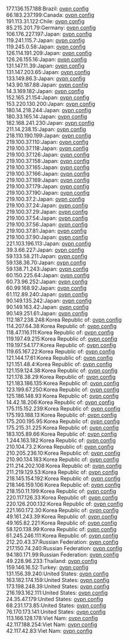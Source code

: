 177.136.157.188:Brazil: [ovpn config](vpn/177_136_157_188.ovpn)  
66.183.237.199:Canada: [ovpn config](vpn/66_183_237_199.ovpn)  
191.113.31.122:Chile: [ovpn config](vpn/191_113_31_122.ovpn)  
85.215.201.79:Germany: [ovpn config](vpn/85_215_201_79.ovpn)  
106.176.227.197:Japan: [ovpn config](vpn/106_176_227_197.ovpn)  
119.241.115.7:Japan: [ovpn config](vpn/119_241_115_7.ovpn)  
119.245.0.58:Japan: [ovpn config](vpn/119_245_0_58.ovpn)  
126.114.191.209:Japan: [ovpn config](vpn/126_114_191_209.ovpn)  
126.26.155.16:Japan: [ovpn config](vpn/126_26_155_16.ovpn)  
131.147.11.39:Japan: [ovpn config](vpn/131_147_11_39.ovpn)  
131.147.203.65:Japan: [ovpn config](vpn/131_147_203_65.ovpn)  
133.149.86.3:Japan: [ovpn config](vpn/133_149_86_3.ovpn)  
143.90.187.88:Japan: [ovpn config](vpn/143_90_187_88.ovpn)  
14.3.169.182:Japan: [ovpn config](vpn/14_3_169_182.ovpn)  
152.165.21.154:Japan: [ovpn config](vpn/152_165_21_154.ovpn)  
153.220.130.200:Japan: [ovpn config](vpn/153_220_130_200.ovpn)  
180.14.218.244:Japan: [ovpn config](vpn/180_14_218_244.ovpn)  
180.33.165.14:Japan: [ovpn config](vpn/180_33_165_14.ovpn)  
182.168.241.230:Japan: [ovpn config](vpn/182_168_241_230.ovpn)  
211.14.238.15:Japan: [ovpn config](vpn/211_14_238_15.ovpn)  
218.110.190.199:Japan: [ovpn config](vpn/218_110_190_199.ovpn)  
219.100.37.110:Japan: [ovpn config](vpn/219_100_37_110.ovpn)  
219.100.37.118:Japan: [ovpn config](vpn/219_100_37_118.ovpn)  
219.100.37.126:Japan: [ovpn config](vpn/219_100_37_126.ovpn)  
219.100.37.158:Japan: [ovpn config](vpn/219_100_37_158.ovpn)  
219.100.37.165:Japan: [ovpn config](vpn/219_100_37_165.ovpn)  
219.100.37.166:Japan: [ovpn config](vpn/219_100_37_166.ovpn)  
219.100.37.169:Japan: [ovpn config](vpn/219_100_37_169.ovpn)  
219.100.37.179:Japan: [ovpn config](vpn/219_100_37_179.ovpn)  
219.100.37.190:Japan: [ovpn config](vpn/219_100_37_190.ovpn)  
219.100.37.2:Japan: [ovpn config](vpn/219_100_37_2.ovpn)  
219.100.37.24:Japan: [ovpn config](vpn/219_100_37_24.ovpn)  
219.100.37.29:Japan: [ovpn config](vpn/219_100_37_29.ovpn)  
219.100.37.54:Japan: [ovpn config](vpn/219_100_37_54.ovpn)  
219.100.37.56:Japan: [ovpn config](vpn/219_100_37_56.ovpn)  
219.100.37.81:Japan: [ovpn config](vpn/219_100_37_81.ovpn)  
219.100.37.90:Japan: [ovpn config](vpn/219_100_37_90.ovpn)  
221.103.196.113:Japan: [ovpn config](vpn/221_103_196_113.ovpn)  
39.3.66.227:Japan: [ovpn config](vpn/39_3_66_227.ovpn)  
59.133.58.211:Japan: [ovpn config](vpn/59_133_58_211.ovpn)  
59.138.36.70:Japan: [ovpn config](vpn/59_138_36_70.ovpn)  
59.138.71.243:Japan: [ovpn config](vpn/59_138_71_243.ovpn)  
60.150.225.64:Japan: [ovpn config](vpn/60_150_225_64.ovpn)  
60.73.96.252:Japan: [ovpn config](vpn/60_73_96_252.ovpn)  
60.99.168.92:Japan: [ovpn config](vpn/60_99_168_92.ovpn)  
61.112.89.240:Japan: [ovpn config](vpn/61_112_89_240.ovpn)  
90.149.135.242:Japan: [ovpn config](vpn/90_149_135_242.ovpn)  
90.149.163.42:Japan: [ovpn config](vpn/90_149_163_42.ovpn)  
90.149.251.61:Japan: [ovpn config](vpn/90_149_251_61.ovpn)  
112.187.238.248:Korea Republic of: [ovpn config](vpn/112_187_238_248.ovpn)  
114.207.64.38:Korea Republic of: [ovpn config](vpn/114_207_64_38.ovpn)  
118.47.116.111:Korea Republic of: [ovpn config](vpn/118_47_116_111.ovpn)  
119.197.49.215:Korea Republic of: [ovpn config](vpn/119_197_49_215.ovpn)  
119.197.54.177:Korea Republic of: [ovpn config](vpn/119_197_54_177.ovpn)  
119.65.167.22:Korea Republic of: [ovpn config](vpn/119_65_167_22.ovpn)  
121.144.17.61:Korea Republic of: [ovpn config](vpn/121_144_17_61.ovpn)  
121.151.48.4:Korea Republic of: [ovpn config](vpn/121_151_48_4.ovpn)  
121.159.124.38:Korea Republic of: [ovpn config](vpn/121_159_124_38.ovpn)  
121.178.38.29:Korea Republic of: [ovpn config](vpn/121_178_38_29.ovpn)  
121.183.186.135:Korea Republic of: [ovpn config](vpn/121_183_186_135.ovpn)  
123.199.67.250:Korea Republic of: [ovpn config](vpn/123_199_67_250.ovpn)  
125.186.148.93:Korea Republic of: [ovpn config](vpn/125_186_148_93.ovpn)  
14.42.18.206:Korea Republic of: [ovpn config](vpn/14_42_18_206.ovpn)  
175.115.152.239:Korea Republic of: [ovpn config](vpn/175_115_152_239.ovpn)  
175.193.188.13:Korea Republic of: [ovpn config](vpn/175_193_188_13.ovpn)  
175.200.195.95:Korea Republic of: [ovpn config](vpn/175_200_195_95.ovpn)  
175.215.31.225:Korea Republic of: [ovpn config](vpn/175_215_31_225.ovpn)  
183.105.89.66:Korea Republic of: [ovpn config](vpn/183_105_89_66.ovpn)  
1.244.163.182:Korea Republic of: [ovpn config](vpn/1_244_163_182.ovpn)  
210.104.73.2:Korea Republic of: [ovpn config](vpn/210_104_73_2.ovpn)  
210.205.236.10:Korea Republic of: [ovpn config](vpn/210_205_236_10.ovpn)  
210.90.134.183:Korea Republic of: [ovpn config](vpn/210_90_134_183.ovpn)  
211.214.202.108:Korea Republic of: [ovpn config](vpn/211_214_202_108.ovpn)  
211.219.129.53:Korea Republic of: [ovpn config](vpn/211_219_129_53.ovpn)  
218.145.154.192:Korea Republic of: [ovpn config](vpn/218_145_154_192.ovpn)  
218.146.159.106:Korea Republic of: [ovpn config](vpn/218_146_159_106.ovpn)  
218.150.11.199:Korea Republic of: [ovpn config](vpn/218_150_11_199.ovpn)  
220.117.126.33:Korea Republic of: [ovpn config](vpn/220_117_126_33.ovpn)  
220.126.200.132:Korea Republic of: [ovpn config](vpn/220_126_200_132.ovpn)  
221.160.172.30:Korea Republic of: [ovpn config](vpn/221_160_172_30.ovpn)  
49.161.243.39:Korea Republic of: [ovpn config](vpn/49_161_243_39.ovpn)  
49.165.82.221:Korea Republic of: [ovpn config](vpn/49_165_82_221.ovpn)  
58.120.138.99:Korea Republic of: [ovpn config](vpn/58_120_138_99.ovpn)  
61.245.246.111:Korea Republic of: [ovpn config](vpn/61_245_246_111.ovpn)  
212.20.43.37:Russian Federation: [ovpn config](vpn/212_20_43_37.ovpn)  
217.150.74.240:Russian Federation: [ovpn config](vpn/217_150_74_240.ovpn)  
94.180.171.99:Russian Federation: [ovpn config](vpn/94_180_171_99.ovpn)  
49.228.96.233:Thailand: [ovpn config](vpn/49_228_96_233.ovpn)  
159.146.16.52:Turkey: [ovpn config](vpn/159_146_16_52.ovpn)  
131.156.39.240:United States: [ovpn config](vpn/131_156_39_240.ovpn)  
163.182.174.159:United States: [ovpn config](vpn/163_182_174_159.ovpn)  
173.198.248.39:United States: [ovpn config](vpn/173_198_248_39.ovpn)  
216.193.162.111:United States: [ovpn config](vpn/216_193_162_111.ovpn)  
24.35.47.179:United States: [ovpn config](vpn/24_35_47_179.ovpn)  
68.231.173.85:United States: [ovpn config](vpn/68_231_173_85.ovpn)  
76.170.173.141:United States: [ovpn config](vpn/76_170_173_141.ovpn)  
113.166.128.178:Viet Nam: [ovpn config](vpn/113_166_128_178.ovpn)  
42.117.188.254:Viet Nam: [ovpn config](vpn/42_117_188_254.ovpn)  
42.117.42.83:Viet Nam: [ovpn config](vpn/42_117_42_83.ovpn)  
